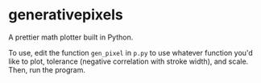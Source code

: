 # generativepixels

A prettier math plotter built in Python.

To use, edit the function `gen_pixel` in `p.py` to use whatever function you'd like to plot, tolerance (negative correlation with stroke width), and scale. Then, run the program.
